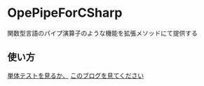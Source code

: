 # OpePipeForCSharp
関数型言語のパイプ演算子のような機能を拡張メソッドにて提供する
## 使い方
[単体テストを見るか、](https://github.com/yukimakura/OpePipeForCSharp/blob/master/OpePipeForCSharp.Tests/UnitTest.cs) [このブログを見てください](https://yukimakura.github.io/blog/CSharp%E3%81%AE%E6%8B%A1%E5%BC%B5%E3%83%A1%E3%82%BD%E3%83%83%E3%83%89%E3%81%A7%E9%96%A2%E6%95%B0%E5%9E%8B%E8%A8%80%E8%AA%9E%E3%81%AE%E3%83%91%E3%82%A4%E3%83%97%E6%BC%94%E7%AE%97%E5%AD%90%E9%A2%A8%E3%82%92%E8%80%83%E3%81%88%E3%82%8B/)
